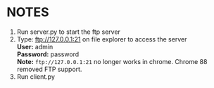 
# NOTES
1. Run server.py to start the ftp server
2. Type: ftp://127.0.0.1:21 on file explorer to access the server\
**User:** admin\
**Password:** password\
**Note:** `ftp://127.0.0.1:21` no longer works in chrome. Chrome 88 removed FTP support.
3. Run client.py

